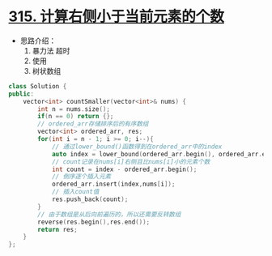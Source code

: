 # [315. 计算右侧小于当前元素的个数](https://leetcode-cn.com/problems/count-of-smaller-numbers-after-self/)

+ 思路介绍：
    1. 暴力法 超时
    2. 使用
    3. 树状数组

```cpp
class Solution {
public:
    vector<int> countSmaller(vector<int>& nums) {
        int n = nums.size();
        if(n == 0) return {};
        // ordered_arr存储排序后的有序数组
        vector<int> ordered_arr, res;
        for(int i = n - 1; i >= 0; i--){
            // 通过lower_bound()函数得到在ordered_arr中的index
            auto index = lower_bound(ordered_arr.begin(), ordered_arr.end(), nums[i]);
            // count记录在nums[i]右侧且比nums[i]小的元素个数
            int count = index - ordered_arr.begin();
            // 倒序逐个插入元素
            ordered_arr.insert(index,nums[i]);
            // 插入count值
            res.push_back(count);
        }
        // 由于数组是从后向前遍历的，所以还需要反转数组
        reverse(res.begin(),res.end());
        return res;
    }
};
```
